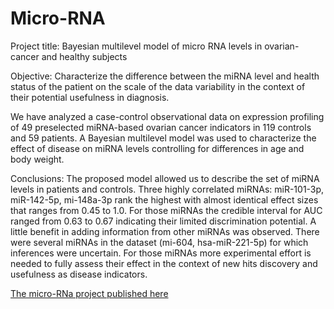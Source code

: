 # Micro-RNA #
Project title: Bayesian multilevel model of micro RNA levels in ovarian-cancer and healthy subjects


Objective:
Characterize the difference between the miRNA level and health status of the patient on the scale of the data variability in the context of their potential 
usefulness in diagnosis. 

We have analyzed a case-control observational data on expression profiling of 49 preselected miRNA-based ovarian cancer indicators in 119 controls and 59 patients.
A Bayesian multilevel model was used to characterize the effect of disease on miRNA levels controlling for differences in age and body weight. 

Conclusions:
The proposed model allowed us to describe the set of miRNA levels in patients and controls. Three highly correlated miRNAs: miR-101-3p, miR-142-5p, mi-148a-3p rank the highest with almost identical effect sizes that ranges from 0.45 to 1.0. For those miRNAs the credible interval for AUC ranged from 0.63 to 0.67 indicating their limited discrimination potential. A little benefit in adding information from other miRNAs was observed. There were several miRNAs in the dataset (mi-604, hsa-miR-221-5p) for which inferences were uncertain. For those miRNAs more experimental effort is needed to fully assess their effect in the context of new hits discovery and usefulness as disease indicators.
 
[The micro-RNa project published here](https://pubmed.ncbi.nlm.nih.gov/31465488/)
